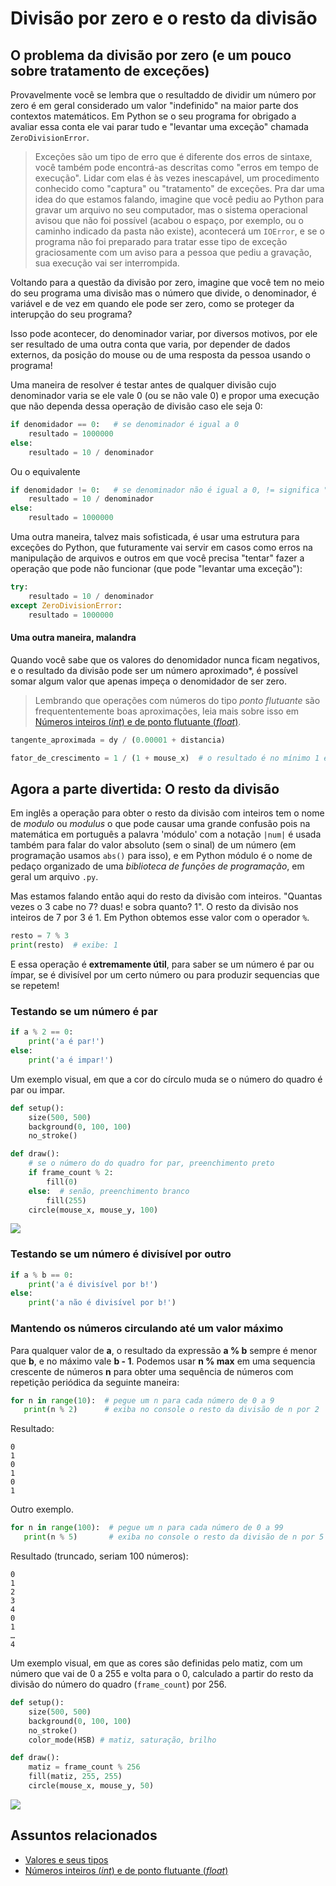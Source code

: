 # Divisão por zero e o resto da divisão

## O problema da divisão por zero (e um pouco sobre tratamento de exceções)

Provavelmente você se lembra que o resultaddo de dividir um número por zero é em geral considerado um valor "indefinido" na maior parte dos contextos matemáticos. Em Python se o seu programa for obrigado a avaliar essa conta ele vai parar tudo e "levantar uma exceção" chamada `ZeroDivisionError`.

> Exceções são um tipo de erro que é diferente dos erros de sintaxe, você também pode encontrá-as descritas como "erros em tempo de execução". Lidar com elas é às vezes inescapável, um procedimento conhecido como "captura" ou "tratamento" de exceções. Pra dar uma idea do que estamos falando, imagine que você pediu ao Python para gravar um arquivo no seu computador, mas o sistema operacional avisou que não foi possível (acabou o espaço, por exemplo, ou o caminho indicado da pasta não existe), acontecerá um `IOError`, e se o programa não foi preparado para tratar esse tipo de exceção graciosamente com um aviso para a pessoa que pediu a gravação, sua execução vai ser interrompida.

Voltando para a questão da divisão por zero, imagine que você tem no meio do seu programa uma divisão mas o número que divide, o denominador, é variável e de vez em quando ele pode ser zero, como se proteger da interupção do seu programa?

Isso pode acontecer, do denominador variar, por diversos motivos, por ele ser resultado de uma outra conta que varia, por depender de dados externos, da posição do mouse ou de uma resposta da pessoa usando o programa!

Uma maneira de resolver é testar antes de qualquer divisão cujo denominador varia se ele vale 0 (ou se não vale 0) e propor uma execução que não dependa dessa operação de divisão caso ele seja 0:

```python
if denomidador == 0:   # se denominador é igual a 0
    resultado = 1000000 
else:
    resultado = 10 / denominador
```

Ou o equivalente

```python
if denomidador != 0:   # se denominador não é igual a 0, != significa "é diferente de"
    resultado = 10 / denominador
else:
    resultado = 1000000
```

Uma outra maneira, talvez mais sofisticada, é usar uma estrutura para exceções do Python, que futuramente vai servir em casos como erros na manipulação de arquivos e outros em que você precisa "tentar" fazer a operação que pode não funcionar (que pode "levantar uma exceção"):

```python
try:
    resultado = 10 / denominador
except ZeroDivisionError:
    resultado = 1000000
```

#### Uma outra maneira, malandra

Quando você sabe que os valores do denomidador nunca ficam negativos, e o resultado da divisão pode ser um número aproximado*, é possível somar algum valor que apenas impeça o denomidador de ser zero.

> Lembrando que operações com números do tipo *ponto flutuante* são frequententemente boas aproximações, leia mais sobre isso em [Números inteiros (*int*) e de ponto flutuante (*float*)](numeros.md).

```python
tangente_aproximada = dy / (0.00001 + distancia)

fator_de_crescimento = 1 / (1 + mouse_x)  # o resultado é no mínimo 1 e sem divisão por zero pois mouse_x nunca fica negativo
```

## Agora a parte divertida: O resto da divisão

Em inglês a operação para obter o resto da divisão com inteiros tem o nome de *modulo* ou *modulus* o que pode causar uma grande confusão pois na matemática em português a palavra 'módulo' com a notação `|num|` é usada também para falar do valor absoluto (sem o sinal) de um número (em programação usamos `abs()` para isso), e em Python módulo é o nome de pedaço organizado de uma *biblioteca de funções de programação*, em geral um arquivo `.py`.

Mas estamos falando então aqui do resto da divisão com inteiros. "Quantas vezes o 3 cabe no 7? duas! e sobra quanto? 1".
O resto da divisão nos inteiros de 7 por 3 é 1. Em Python obtemos esse valor com o operador `%`.

```python
resto = 7 % 3
print(resto)  # exibe: 1
```

E essa operação é **extremamente útil**, para saber se um número é par ou ímpar, se é divisível por um certo número ou para produzir sequencias que se repetem!

### Testando se um número é par

```python
if a % 2 == 0:
    print('a é par!')
else:
    print('a é impar!')
```

Um exemplo visual, em que a cor do círculo muda se o número do quadro é par ou impar.

```python
def setup():
    size(500, 500)
    background(0, 100, 100)
    no_stroke()  

def draw():
    # se o número do do quadro for par, preenchimento preto
    if frame_count % 2:
        fill(0)
    else:  # senão, preenchimento branco
        fill(255)
    circle(mouse_x, mouse_y, 100)
```

![](assets/resto_da_divisao.png)

### Testando se um número é divisível por outro

```python
if a % b == 0:
    print('a é divisível por b!')
else:
    print('a não é divisível por b!')
```

### Mantendo os números circulando até um valor máximo

Para qualquer valor de **a**, o resultado da expressão **a % b** sempre é menor que **b**, e no máximo vale **b - 1**.
Podemos usar **n % max** em uma sequencia crescente de números **n** para obter uma sequência de números com repetição periódica da seguinte maneira:

```python
for n in range(10):  # pegue um n para cada número de 0 a 9
   print(n % 2)      # exiba no console o resto da divisão de n por 2
```

Resultado:

```
0
1
0
1
0
1
```

Outro exemplo.

```python
for n in range(100):  # pegue um n para cada número de 0 a 99
   print(n % 5)       # exiba no console o resto da divisão de n por 5
```

Resultado (truncado, seriam 100 números):

```
0
1
2
3
4
0
1
…
4
```

Um exemplo visual, em que as cores são definidas pelo matiz, com um número que vai de 0 a 255 e volta para o 0, calculado a partir do resto da divisão do número do quadro (`frame_count`) por 256.

```python
def setup():
    size(500, 500)
    background(0, 100, 100)
    no_stroke()
    color_mode(HSB) # matiz, saturação, brilho

def draw():
    matiz = frame_count % 256
    fill(matiz, 255, 255)
    circle(mouse_x, mouse_y, 50)
```

![](assets/resto_divisao_256.png)

## Assuntos relacionados

- [Valores e seus tipos](tipagem_py.md)
- [Números inteiros (*int*) e de ponto flutuante (*float*)](numeros.md)
